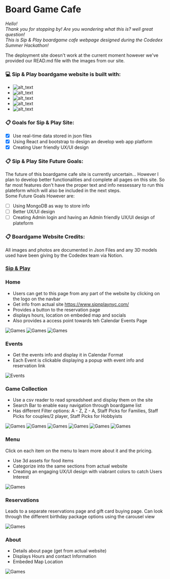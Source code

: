 # Board Game Cafe

*Hello!<br>*
*Thank you for stopping by! Are you wondering what this is? well great question!<br>*
*This is Sip & Play boardgame cafe webpage designed during the Codedex Summer Hackathon!<br>*

The deployment site doesn't work at the current moment however we've provided our READ.md file with the images from our site.

### :computer:	Sip & Play boardgame website is built with:
- ![alt_text](https://img.shields.io/badge/REACT-dcecd4)
- ![alt_text](https://img.shields.io/badge/BootStrap-dcecd4)
- ![alt_text](https://img.shields.io/badge/CSS-dcecd4)
- ![alt_text](https://img.shields.io/badge/Java_Script-dcecd4)
- ![alt_text](https://img.shields.io/badge/HTML-dcecd4)

### :clipboard: Goals for Sip & Play Site:
- [x] Use real-time data stored in json files
- [x] Using React and bootstrap to design an develop web app platform
- [x] Creating User friendly UX/UI design

### :clipboard: Sip & Play Site Future Goals:
The future of this boardgame cafe site is currently uncertain... However I plan to develop better functionalities and complete all pages on this site. So far most features don't have the proper text and info nessessary to run this plateform which will also be included in the next steps.<br>
Some Future Goals However are:
- [ ] Using MongoDB as way to store info
- [ ] Better UX/UI design
- [ ] Creating Admin login and having an Admin friendly UX/UI design of plateform

### :clipboard: Boardgame Website Credits:
All images and photos are documented in Json Files and any 3D models used have been giving by the Codedex team via Notion.

### [Sip & Play](https://nightingalex03.github.io/board-game-cafe/)

### Home

- Users can get to this page from any part of the website by clicking on the logo on the navbar
- Get info from actual site https://www.sipnplaynyc.com/ 
- Provides a button to the reservation page
- displays hours, location on embeded map and socials 
- Also provides a access point towards teh Calendar Events Page

![Games](Designs/Home.jpg)
![Games](Designs/HomePage1)
![Games](Designs/HomePage2)


### Events

- Get the events info and display it in Calendar Format
- Each Event is clickable displaying a popup with event info and reservation link


![Events](Designs/EventsPage.png)

### Game Collection

- Use a csv reader to read spreadsheet and display them on the site
- Search Bar to enable easy navigation through boardgame list
- Has different Filter options: A - Z, Z - A, Staff Picks for Families, Staff Picks for couples/2 player, Staff Picks for Hobbyists

![Games](Designs/Boardgame.jpg)
![Games](Dessigns/GamePage1)
![Games](Dessigns/GamePage2)
![Games](Dessigns/GamePage3)
![Games](Dessigns/GamePage4)
![Games](Dessigns/GamePage5)

### Menu

Click on each item on the menu to learn more about it and the pricing.

- Use 3d assets for food items
- Categorize into the same sections from actual website
- Creating an engaging UX/UI design with viabrant colors to catch Users Interest

![Games](Designs/MenuPage.png)

### Reservations

Leads to a separate reservations page and gift card buying page. Can look through the different birthday package options using the carousel view

![Games](Designs/ReservationsPage.png)

### About

- Details about page (get from actual website)
- Displays Hours and contact Information
- Embeded Map Location

![Games](Designs/About.jpg)
